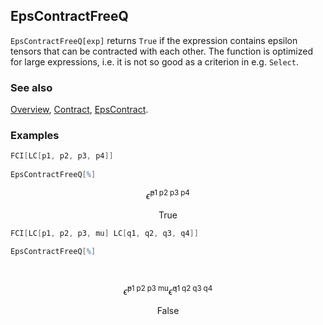 ## EpsContractFreeQ

`EpsContractFreeQ[exp]` returns `True` if the expression contains epsilon tensors that can be contracted with each other. The function is optimized for large expressions, i.e. it is not so good as a criterion in e.g. `Select`.

### See also

[Overview](Extra/FeynCalc.md), [Contract](Contract.md), [EpsContract](EpsContract.md).

### Examples

```mathematica
FCI[LC[p1, p2, p3, p4]] 
 
EpsContractFreeQ[%]
```

$$\bar{\epsilon }^{\text{p1}\;\text{p2}\;\text{p3}\;\text{p4}}$$

$$\text{True}$$

```mathematica
FCI[LC[p1, p2, p3, mu] LC[q1, q2, q3, q4]] 
 
EpsContractFreeQ[%] 
  
 

```

$$\bar{\epsilon }^{\text{p1}\;\text{p2}\;\text{p3}\;\text{mu}} \bar{\epsilon }^{\text{q1}\;\text{q2}\;\text{q3}\;\text{q4}}$$

$$\text{False}$$